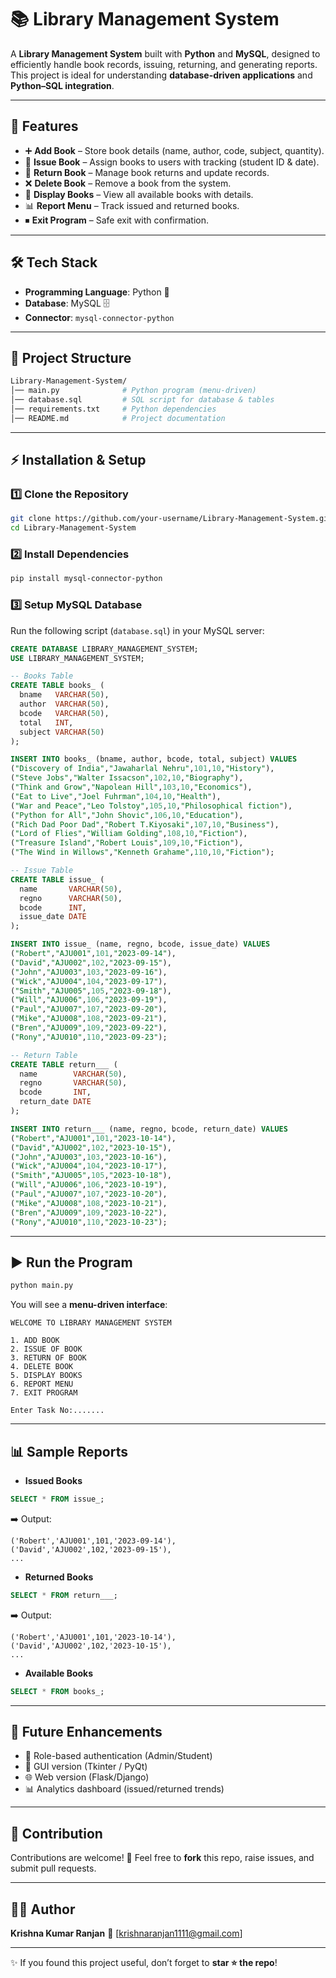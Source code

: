 # 📚 Library Management System

A **Library Management System** built with **Python** and **MySQL**, designed to efficiently handle book records, issuing, returning, and generating reports.
This project is ideal for understanding **database-driven applications** and **Python–SQL integration**.

---

## 🚀 Features

* ➕ **Add Book** – Store book details (name, author, code, subject, quantity).
* 📖 **Issue Book** – Assign books to users with tracking (student ID & date).
* 🔄 **Return Book** – Manage book returns and update records.
* ❌ **Delete Book** – Remove a book from the system.
* 📑 **Display Books** – View all available books with details.
* 📊 **Report Menu** – Track issued and returned books.
* ⏹ **Exit Program** – Safe exit with confirmation.

---

## 🛠️ Tech Stack

* **Programming Language**: Python 🐍
* **Database**: MySQL 🗄️
* **Connector**: `mysql-connector-python`

---

## 📂 Project Structure

```bash
Library-Management-System/
│── main.py              # Python program (menu-driven)
│── database.sql         # SQL script for database & tables
│── requirements.txt     # Python dependencies
│── README.md            # Project documentation
```

---

## ⚡ Installation & Setup

### 1️⃣ Clone the Repository

```bash
git clone https://github.com/your-username/Library-Management-System.git
cd Library-Management-System
```

### 2️⃣ Install Dependencies

```bash
pip install mysql-connector-python
```

### 3️⃣ Setup MySQL Database

Run the following script (`database.sql`) in your MySQL server:

```sql
CREATE DATABASE LIBRARY_MANAGEMENT_SYSTEM;
USE LIBRARY_MANAGEMENT_SYSTEM;

-- Books Table
CREATE TABLE books_ (
  bname   VARCHAR(50),
  author  VARCHAR(50),
  bcode   VARCHAR(50),
  total   INT,
  subject VARCHAR(50)
);

INSERT INTO books_ (bname, author, bcode, total, subject) VALUES
("Discovery of India","Jawaharlal Nehru",101,10,"History"),
("Steve Jobs","Walter Issacson",102,10,"Biography"),
("Think and Grow","Napolean Hill",103,10,"Economics"),
("Eat to Live","Joel Fuhrman",104,10,"Health"),
("War and Peace","Leo Tolstoy",105,10,"Philosophical fiction"),
("Python for All","John Shovic",106,10,"Education"),
("Rich Dad Poor Dad","Robert T.Kiyosaki",107,10,"Business"),
("Lord of Flies","William Golding",108,10,"Fiction"),
("Treasure Island","Robert Louis",109,10,"Fiction"),
("The Wind in Willows","Kenneth Grahame",110,10,"Fiction");

-- Issue Table
CREATE TABLE issue_ (
  name       VARCHAR(50),
  regno      VARCHAR(50),
  bcode      INT,
  issue_date DATE
);

INSERT INTO issue_ (name, regno, bcode, issue_date) VALUES
("Robert","AJU001",101,"2023-09-14"),
("David","AJU002",102,"2023-09-15"),
("John","AJU003",103,"2023-09-16"),
("Wick","AJU004",104,"2023-09-17"),
("Smith","AJU005",105,"2023-09-18"),
("Will","AJU006",106,"2023-09-19"),
("Paul","AJU007",107,"2023-09-20"),
("Mike","AJU008",108,"2023-09-21"),
("Bren","AJU009",109,"2023-09-22"),
("Rony","AJU010",110,"2023-09-23");

-- Return Table
CREATE TABLE return___ (
  name        VARCHAR(50),
  regno       VARCHAR(50),
  bcode       INT,
  return_date DATE
);

INSERT INTO return___ (name, regno, bcode, return_date) VALUES
("Robert","AJU001",101,"2023-10-14"),
("David","AJU002",102,"2023-10-15"),
("John","AJU003",103,"2023-10-16"),
("Wick","AJU004",104,"2023-10-17"),
("Smith","AJU005",105,"2023-10-18"),
("Will","AJU006",106,"2023-10-19"),
("Paul","AJU007",107,"2023-10-20"),
("Mike","AJU008",108,"2023-10-21"),
("Bren","AJU009",109,"2023-10-22"),
("Rony","AJU010",110,"2023-10-23");
```

---

## ▶️ Run the Program

```bash
python main.py
```

You will see a **menu-driven interface**:

```
WELCOME TO LIBRARY MANAGEMENT SYSTEM

1. ADD BOOK
2. ISSUE OF BOOK
3. RETURN OF BOOK
4. DELETE BOOK
5. DISPLAY BOOKS
6. REPORT MENU
7. EXIT PROGRAM

Enter Task No:.......
```

---

## 📊 Sample Reports

* **Issued Books**

```sql
SELECT * FROM issue_;
```

➡️ Output:

```text
('Robert','AJU001',101,'2023-09-14'),
('David','AJU002',102,'2023-09-15'),
...
```

* **Returned Books**

```sql
SELECT * FROM return___;
```

➡️ Output:

```text
('Robert','AJU001',101,'2023-10-14'),
('David','AJU002',102,'2023-10-15'),
...
```

* **Available Books**

```sql
SELECT * FROM books_;
```

---

## 🔮 Future Enhancements

* 🔐 Role-based authentication (Admin/Student)
* 📱 GUI version (Tkinter / PyQt)
* 🌐 Web version (Flask/Django)
* 📊 Analytics dashboard (issued/returned trends)

---
## 🤝 Contribution

Contributions are welcome! 🎉
Feel free to **fork** this repo, raise issues, and submit pull requests.

---

## 👨‍💻 Author

**Krishna Kumar Ranjan**
📧 \[krishnaranjan1111@gmail.com]

---

✨ If you found this project useful, don’t forget to **star ⭐ the repo**!
